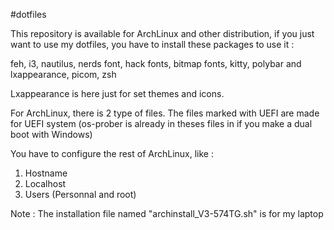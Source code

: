#dotfiles

This repository is available for ArchLinux and other distribution, if you just want to use my dotfiles, you have to install these packages to use it : 

feh, i3, nautilus, nerds font, hack fonts, bitmap fonts, kitty, polybar and lxappearance, picom, zsh

Lxappearance is here just for set themes and icons.

For ArchLinux, there is 2 type of files. The files marked with UEFI are made for UEFI system (os-prober is already in theses files in if you make a dual boot with Windows)

You have to configure the rest of ArchLinux, like : 

<ol>
    <li>Hostname</li>
    <li>Localhost</li>
    <li>Users (Personnal and root)</li>
</ol>

Note : 
The installation file named "archinstall_V3-574TG.sh" is for my laptop
